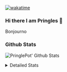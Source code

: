 [![wakatime](https://wakatime.com/badge/user/abd317df-612e-44b4-8787-15db7b574b2f.svg)](https://wakatime.com/@abd317df-612e-44b4-8787-15db7b574b2f)
### Hi there I am Pringles 👋

Bonjourno

### Github Stats
![PringlePot' Github Stats](https://github-readme-stats.vercel.app/api?username=PringlePot&show_icons=true&theme=dark&count_private=true)

<details>
  <summary>Detailed Stats</summary>
    
<!--START_SECTION:waka-->
![Code Time](http://img.shields.io/badge/Code%20Time-441%20hrs%2053%20mins-blue)

![Profile Views](http://img.shields.io/badge/Profile%20Views-7-blue)

![Lines of code](https://img.shields.io/badge/From%20Hello%20World%20I%27ve%20Written-110%20Thousand%20lines%20of%20code-blue)

**🐱 My GitHub Data** 

> 🏆 218 Contributions in the Year 2022
 > 
> 📦 90.7 kB Used in GitHub's Storage 
 > 
> 🚫 Not Opted to Hire
 > 
> 📜 10 Public Repositories 
 > 
> 🔑 11 Private Repositories  
 > 
**I'm an Early 🐤** 

```text
🌞 Morning    153 commits    ████░░░░░░░░░░░░░░░░░░░░░   18.04% 
🌆 Daytime    341 commits    ██████████░░░░░░░░░░░░░░░   40.21% 
🌃 Evening    354 commits    ██████████░░░░░░░░░░░░░░░   41.75% 
🌙 Night      0 commits      ░░░░░░░░░░░░░░░░░░░░░░░░░   0.0%

```
📅 **I'm Most Productive on Sunday** 

```text
Monday       167 commits    █████░░░░░░░░░░░░░░░░░░░░   19.69% 
Tuesday      72 commits     ██░░░░░░░░░░░░░░░░░░░░░░░   8.49% 
Wednesday    99 commits     ███░░░░░░░░░░░░░░░░░░░░░░   11.67% 
Thursday     112 commits    ███░░░░░░░░░░░░░░░░░░░░░░   13.21% 
Friday       81 commits     ██░░░░░░░░░░░░░░░░░░░░░░░   9.55% 
Saturday     141 commits    ████░░░░░░░░░░░░░░░░░░░░░   16.63% 
Sunday       176 commits    █████░░░░░░░░░░░░░░░░░░░░   20.75%

```


📊 **This Week I Spent My Time On** 

```text
⌚︎ Time Zone: Europe/Amsterdam

💬 Programming Languages: 
Go                       7 hrs 5 mins        █████████████░░░░░░░░░░░░   53.74% 
TypeScript               4 hrs 33 mins       ████████░░░░░░░░░░░░░░░░░   34.62% 
JavaScript               19 mins             ░░░░░░░░░░░░░░░░░░░░░░░░░   2.47% 
Markdown                 14 mins             ░░░░░░░░░░░░░░░░░░░░░░░░░   1.86% 
Docker                   13 mins             ░░░░░░░░░░░░░░░░░░░░░░░░░   1.68%

🔥 Editors: 
GoLand                   7 hrs 30 mins       ██████████████░░░░░░░░░░░   56.9% 
WebStorm                 5 hrs 33 mins       ██████████░░░░░░░░░░░░░░░   42.11% 
Sublime Text             7 mins              ░░░░░░░░░░░░░░░░░░░░░░░░░   0.99%

🐱‍💻 Projects: 
Backend                  7 hrs 11 mins       █████████████░░░░░░░░░░░░   54.59% 
Frontend                 3 hrs 23 mins       ██████░░░░░░░░░░░░░░░░░░░   25.66% 
workers-proxy            1 hr 42 mins        ███░░░░░░░░░░░░░░░░░░░░░░   12.93% 
workers-test             35 mins             █░░░░░░░░░░░░░░░░░░░░░░░░   4.5% 
Viewer                   18 mins             ░░░░░░░░░░░░░░░░░░░░░░░░░   2.31%

💻 Operating System: 
Windows                  13 hrs 3 mins       ████████████████████████░   99.01% 
Mac                      7 mins              ░░░░░░░░░░░░░░░░░░░░░░░░░   0.99%

```

**I Mostly Code in Java** 

```text
Java                     7 repos             ███████████░░░░░░░░░░░░░░   43.75% 
JavaScript               2 repos             ███░░░░░░░░░░░░░░░░░░░░░░   12.5% 
TypeScript               2 repos             ███░░░░░░░░░░░░░░░░░░░░░░   12.5% 
Python                   1 repo              █░░░░░░░░░░░░░░░░░░░░░░░░   6.25% 
Kotlin                   1 repo              █░░░░░░░░░░░░░░░░░░░░░░░░   6.25%

```


**Timeline**

![Chart not found](https://raw.githubusercontent.com/PringlePot/PringlePot/main/charts/bar_graph.png) 


 Last Updated on 26/02/2022 01:06:30 UTC
<!--END_SECTION:waka-->

</details>
